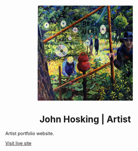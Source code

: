 <p align="center">
  <a href="https://johnhosking.com">
    <img alt="One panel of diptych painting showing the artist in his allotment" src="src/assets/images/Painting/Allotment/Life_&_Death-thumb.jpg" width="300" />
  </a>
</p>
<h1 align="center">
  John Hosking | Artist
</h1>

Artist portfolio website.

[Visit live site](https://johnhosking.com)
